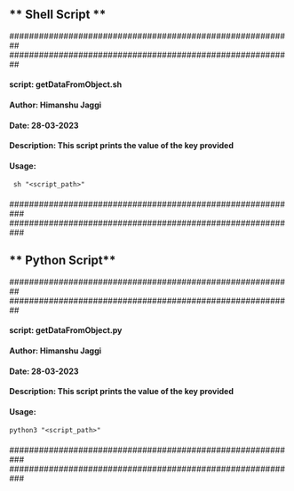 ## ** Shell Script **

##########################################################
##########################################################
####   script: getDataFromObject.sh
####   Author: Himanshu Jaggi
####   Date: 28-03-2023
####   Description: This script prints the value of the key provided                             
####   Usage:
```
 sh "<script_path>"                                              
```
####                                                       
###########################################################                                                     
###########################################################



## ** Python Script**


##########################################################
##########################################################
####   script: getDataFromObject.py
####   Author: Himanshu Jaggi
####   Date: 28-03-2023
####   Description: This script prints the value of the key provided                             
####   Usage:
```
python3 "<script_path>"                                              
```
####                                                       
###########################################################                                                     
###########################################################
